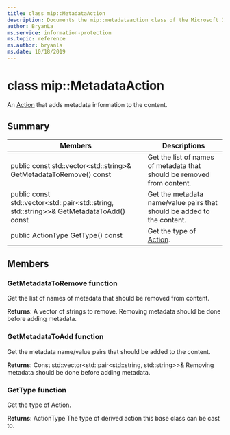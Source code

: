 ```yaml
---
title: class mip::MetadataAction 
description: Documents the mip::metadataaction class of the Microsoft Information Protection (MIP) SDK.
author: BryanLa
ms.service: information-protection
ms.topic: reference
ms.author: bryanla
ms.date: 10/18/2019
---
```


# class mip::MetadataAction 
An [Action](class_mip_action.md) that adds metadata information to the content.
  
## Summary
 Members                        | Descriptions                                
--------------------------------|---------------------------------------------
public const std::vector\<std::string\>& GetMetadataToRemove() const  |  Get the list of names of metadata that should be removed from content.
public const std::vector\<std::pair\<std::string, std::string\>\>& GetMetadataToAdd() const  |  Get the metadata name/value pairs that should be added to the content.
public ActionType GetType() const  |  Get the type of [Action](class_mip_action.md).
  
## Members
  
### GetMetadataToRemove function
Get the list of names of metadata that should be removed from content.

  
**Returns**: A vector of strings to remove. 
Removing metadata should be done before adding metadata.
  
### GetMetadataToAdd function
Get the metadata name/value pairs that should be added to the content.

  
**Returns**: Const std::vector<std::pair<std::string, std::string>>& 
Removing metadata should be done before adding metadata.
  
### GetType function
Get the type of [Action](class_mip_action.md).

  
**Returns**: ActionType The type of derived action this base class can be cast to.